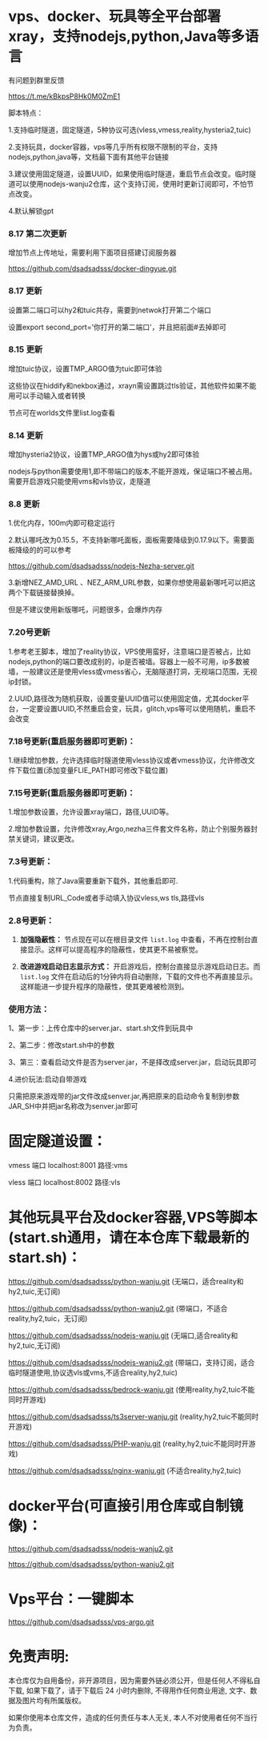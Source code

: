 # vps、docker、玩具等全平台部署xray，支持nodejs,python,Java等多语言

有问题到群里反馈

https://t.me/kBkpsP8Hk0M0ZmE1

脚本特点：

1.支持临时隧道，固定隧道，5种协议可选(vless,vmess,reality,hysteria2,tuic)

2.支持玩具，docker容器，vps等几乎所有权限不限制的平台，支持nodejs,python,java等，文档最下面有其他平台链接

3.建议使用固定隧道，设置UUID，如果使用临时隧道，重启节点会改变。临时隧道可以使用nodejs-wanju2仓库，这个支持订阅，使用时更新订阅即可，不怕节点改变。

4.默认解锁gpt

### 8.17 第二次更新

增加节点上传地址，需要利用下面项目搭建订阅服务器

https://github.com/dsadsadsss/docker-dingyue.git

### 8.17 更新

设置第二端口可以hy2和tuic共存，需要到netwok打开第二个端口

设置export second_port='你打开的第二端口'，并且把前面#去掉即可

### 8.15 更新

增加tuic协议，设置TMP_ARGO值为tuic即可体验

这些协议在hiddify和nekbox通过，xrayn需设置跳过tls验证，其他软件如果不能用可以手动输入或者转换

节点可在worlds文件里list.log查看


### 8.14 更新

增加hysteria2协议，设置TMP_ARGO值为hys或hy2即可体验

nodejs与python需要使用1,即不带端口的版本,不能开游戏，保证端口不被占用。需要开启游戏只能使用vms和vls协议，走隧道

### 8.8 更新

1.优化内存，100m内即可稳定运行

2.默认哪吒改为0.15.5，不支持新哪吒面板，面板需要降级到0.17.9以下。需要面板降级的的可以参考

https://github.com/dsadsadsss/nodejs-Nezha-server.git

3.新增NEZ_AMD_URL 、NEZ_ARM_URL参数，如果你想使用最新哪吒可以把这两个下载链接替换掉。

但是不建议使用新版哪吒，问题很多，会爆炸内存

### 7.20号更新

1.参考老王脚本，增加了reality协议，VPS使用蛮好，注意端口是否被占，比如nodejs,python的端口要改成别的，ip是否被墙。容器上一般不可用，ip多数被墙，一般建议还是使用vless或vmess省心，无脑隧道打洞，无视端口范围，无视ip封锁。

2.UUID,路径改为随机获取，设置变量UUID值可以使用固定值，尤其docker平台，一定要设置UUID,不然重启会变，玩具，glitch,vps等可以使用随机，重启不会改变

### 7.18号更新(重启服务器即可更新)：

1.继续增加参数，允许选择临时隧道使用vless协议或者vmess协议，允许修改文件下载位置(添加变量FLIE_PATH即可修改下载位置)

### 7.15号更新(重启服务器即可更新)：

1.增加参数设置，允许设置xray端口，路径,UUID等。

2.增加参数设置，允许修改xray,Argo,nezha三件套文件名称，防止个别服务器封禁关键词，建议更改。

### 7.3号更新：

1.代码重构，除了Java需要重新下载外，其他重启即可.

节点直接复制URL_Code或者手动填入协议vless,ws tls,路径vls

### 2.8号更新：

1. **加强隐蔽性：** 节点现在可以在根目录文件 `list.log` 中查看，不再在控制台直接显示。这样可以提高程序的隐蔽性，使其更不易被察觉。

2. **改进游戏启动日志显示方式：** 开启游戏后，控制台直接显示游戏启动日志。而 `list.log` 文件在启动后的1分钟内将自动删除，下载的文件也不再直接显示。这样能进一步提升程序的隐蔽性，使其更难被检测到。


### 使用方法：

1、第一步：上传仓库中的server.jar、start.sh文件到玩具中

2、第二步：修改start.sh中的参数

3、第三：查看启动文件是否为server.jar，不是择改成server.jar，启动玩具即可

4.进价玩法:启动自带游戏

只需把原来游戏带的jar文件改成senver.jar,再把原来的启动命令复制到参数JAR_SH中并把jar名称改为senver.jar即可


# 固定隧道设置：

vmess 端口  localhost:8001 路径:vms

vless 端口  localhost:8002 路径:vls


# 其他玩具平台及docker容器,VPS等脚本(start.sh通用，请在本仓库下载最新的start.sh)：

https://github.com/dsadsadsss/python-wanju.git (无端口，适合reality和hy2,tuic,无订阅)

https://github.com/dsadsadsss/python-wanju2.git (带端口，不适合reality,hy2,tuic，无订阅)

https://github.com/dsadsadsss/nodejs-wanju.git  (无端口,适合reality和hy2,tuic,无订阅)

https://github.com/dsadsadsss/nodejs-wanju2.git  (带端口，支持订阅，适合临时隧道使用,协议选vls或vms,不适合reality,hy2,tuic)

https://github.com/dsadsadsss/bedrock-wanju.git (使用reality,hy2,tuic不能同时开游戏)

https://github.com/dsadsadsss/ts3server-wanju.git  (reality,hy2,tuic不能同时开游戏)

https://github.com/dsadsadsss/PHP-wanju.git (reality,hy2,tuic不能同时开游戏)

https://github.com/dsadsadsss/nginx-wanju.git (不适合reality,hy2,tuic)

# docker平台(可直接引用仓库或自制镜像)：

https://github.com/dsadsadsss/nodejs-wanju2.git

https://github.com/dsadsadsss/python-wanju2.git

# Vps平台：一键脚本

https://github.com/dsadsadsss/vps-argo.git

# 免责声明:

本仓库仅为自用备份，非开源项目，因为需要外链必须公开，但是任何人不得私自下载, 如果下载了，请于下载后 24 小时内删除, 不得用作任何商业用途, 文字、数据及图片均有所属版权。 

如果你使用本仓库文件，造成的任何责任与本人无关, 本人不对使用者任何不当行为负责。
